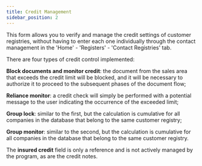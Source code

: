 ```yaml
---
title: Credit Management 
sidebar_position: 2
---
```


This form allows you to verify and manage the credit settings of customer registries, without having to enter each one individually through the contact management in the 'Home' - 'Registers' - 'Contact Registries' tab.

There are four types of credit control implemented:

**Block documents and monitor credit**: the document from the sales area that exceeds the credit limit will be blocked, and it will be necessary to authorize it to proceed to the subsequent phases of the document flow;

**Reliance monitor**: a credit check will simply be performed with a potential message to the user indicating the occurrence of the exceeded limit;

**Group lock**: similar to the first, but the calculation is cumulative for all companies in the database that belong to the same customer registry;

**Group monitor**: similar to the second, but the calculation is cumulative for all companies in the database that belong to the same customer registry.

The **insured credit** field is only a reference and is not actively managed by the program, as are the credit notes.